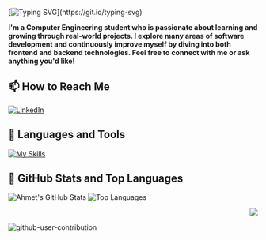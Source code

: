 [![Typing SVG](https://readme-typing-svg.demolab.com?font=Bungee&pause=1000&color=8A2BE2&width=435&lines=HELLO!+I+'M+AHMET!)](https://git.io/typing-svg)

__I'm a Computer Engineering student who is passionate about learning and growing through real-world projects. I explore many areas of software development and continuously improve myself by diving into both frontend and backend technologies. Feel free to connect with me or ask anything you'd like!__

## 📫 How to Reach Me  
[![LinkedIn](https://skillicons.dev/icons?i=linkedin)](https://www.linkedin.com/in/ahmetf-y/)

## 🚀 Languages and Tools  
[![My Skills](https://skillicons.dev/icons?i=c,python,java,ts,js,nodejs,react,nextjs,nuxtjs,flutter,dart,postgres,spring,supabase,docker,git,postman)](https://skillicons.dev) 

## 📌 GitHub Stats and Top Languages

<p float="center">
  <img src="https://github-readme-stats.vercel.app/api?username=ahmetyuksektepe&show_icons=true&count_private=true&hide=issues&theme=default" alt="Ahmet's GitHub Stats" />
  <img src="https://github-readme-stats.vercel.app/api/top-langs/?username=ahmetyuksektepe&layout=compact&hide=html,css&theme=default" alt="Top Languages" />
</p>

<p align="right">
  <img src="https://komarev.com/ghpvc/?username=ahmetyuksektepe&label=Profile%20views&color=0e75b6&style=flat"/>
</p>

![github-user-contribution](https://user-images.githubusercontent.com/58959408/157782696-8bc9ca49-ca61-4ab5-8b83-49c4e76c1a8f.svg)
